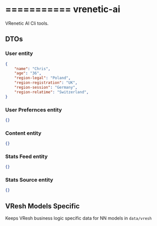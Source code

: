 ===========
vrenetic-ai
===========

VRenetic AI Cli tools.

DTOs
----

### User entity

```json
{
    "name": "Chris",
    "age": "36",
    "region-legal": "Poland",
    "region-registration": "UK",
    "region-session": "Germany",
    "region-relatime": "Switzerland",
}
```

### User Prefernces entity

```json
{}
```

### Content entity

```json
{}
```

### Stats Feed entity

```json
{}
```

### Stats Source entity

```json
{}
```


VResh Models Specific
---------------------
Keeps VResh business logic specific data for NN models in `data/vresh`

